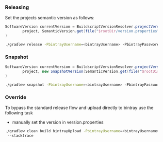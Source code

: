 ### Releasing 

Set the projects semantic version as follows:
```groovy
SoftwareVersion currentVersion = BuildscriptVersionResolver.projectVersion(
        project, SemanticVersion.get(file("$rootDir/version.properties"))
)
```

```bash
./gradlew release -PbintrayUsername=<bintrayUsername> -PbintrayPassword=<bintrayPassword> -PreleaseType=<MAJOR|MINOR|PATCH>

```

### Snapshot
```groovy
SoftwareVersion currentVersion = BuildscriptVersionResolver.projectVersion(
        project, new SnapshotVersion(SemanticVersion.get(file("$rootDir/version.properties")))
)
```

```bash
./gradlew snapshot -PbintrayUsername=<bintrayUsername> -PbintrayPassword=<bintrayPassword>
```


### Override 
To bypass the standard release flow and upload directly to bintray use the following task
- manually set the version in version.properties
```bash
./gradlew clean build bintrayUpload -PbintrayUsername=<bintrayUsername> -PbintrayPassword=<bintrayPassword> -PreleaseType=MAJOR
 --stacktrace
```